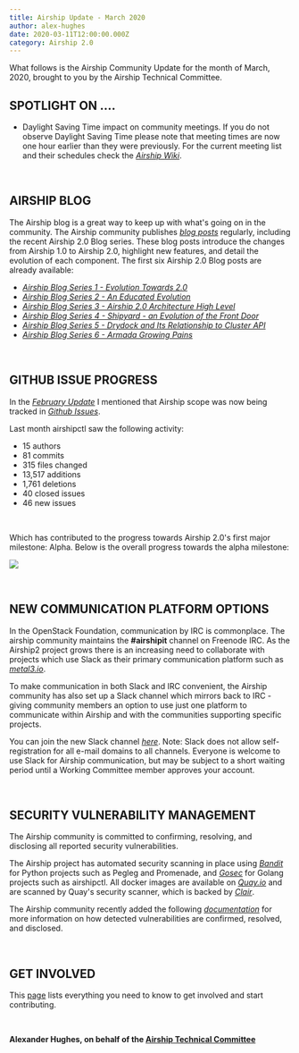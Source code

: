 ```yaml
---
title: Airship Update - March 2020
author: alex-hughes
date: 2020-03-11T12:00:00.000Z
category: Airship 2.0
---
```


What follows is the Airship Community Update for the month of March, 2020, brought to you by the Airship Technical
Committee.<!-- more -->

## **SPOTLIGHT ON ....**

- Daylight Saving Time impact on community meetings. If you do not observe Daylight Saving Time please note that meeting
times are now one hour earlier than they were previously. For the current meeting list and their schedules check the
[*Airship Wiki*](https://wiki.openstack.org/wiki/Airship#Get_in_Touch).

<br>

## **AIRSHIP BLOG**

The Airship blog is a great way to keep up with what's going on in the community. The Airship community publishes
[*blog posts*](https://www.airshipit.org/blog/) regularly, including the recent Airship 2.0 Blog series. These blog
posts introduce the changes from Airship 1.0 to Airship 2.0, highlight new features, and detail the evolution of each
component. The first six Airship 2.0 Blog posts are already available:

- [*Airship Blog Series 1 - Evolution Towards 2.0*](
  https://www.airshipit.org/blog/airship-blog-series-1-evolution-towards-2.0.html)
- [*Airship Blog Series 2 - An Educated Evolution*](
   https://www.airshipit.org/blog/airship-blog-series-2-an-educated-evolution.html)
- [*Airship Blog Series 3 - Airship 2.0 Architecture High Level*](
   https://www.airshipit.org/blog/airship-blog-series-3-airship-2.0-architecture-high-level.html)
- [*Airship Blog Series 4 - Shipyard - an Evolution of the Front Door*](
   https://www.airshipit.org/blog/airship-blog-series-4-shipyard-an-evolution-of-the-front-door.html)
- [*Airship Blog Series 5 - Drydock and Its Relationship to Cluster API*](
  https://www.airshipit.org/blog/airship-blog-series-5-drydock-and-its-relationship-to-cluster-api.html)
- [*Airship Blog Series 6 - Armada Growing Pains*](
   https://www.airshipit.org/blog/airship-blog-series-6-armada-growing-pains.html)

<br>

## **GITHUB ISSUE PROGRESS**

In the [*February Update*](https://www.airshipit.org/blog/airship-update-february-2020.html) I mentioned that Airship
scope was now being tracked in [*Github Issues*](https://github.com/airshipit/airshipctl/issues).

Last month airshipctl saw the following activity:
- 15 authors
- 81 commits
- 315 files changed
- 13,517 additions
- 1,761 deletions
- 40 closed issues
- 46 new issues

<br>

Which has contributed to the progress towards Airship 2.0's first major milestone: Alpha.  Below is the overall progress
towards the alpha milestone:

![](/images/alpha_status_march.png)

<br>

## **NEW COMMUNICATION PLATFORM OPTIONS**

In the OpenStack Foundation, communication by IRC is commonplace. The airship community maintains the **#airshipit**
channel on Freenode IRC. As the Airship2 project grows there is an increasing need to collaborate with projects which
use Slack as their primary communication platform such as [*metal3.io*](http://metal3.io/community-resources.html).

To make communication in both Slack and IRC convenient, the Airship community has also set up a Slack channel which
mirrors back to IRC - giving community members an option to use just one platform to communicate within Airship and with
the communities supporting specific projects.

You can join the new Slack channel [*here*](https://airshipproject.slack.com/). Note: Slack does not allow
self-registration for all e-mail domains to all channels. Everyone is welcome to use Slack for Airship communication,
but may be subject to a short waiting period until a Working Committee member approves your account.

<br>

## **SECURITY VULNERABILITY MANAGEMENT**

The Airship community is committed to confirming, resolving, and disclosing all reported security vulnerabilities.

The Airship project has automated security scanning in place using [*Bandit*](https://pypi.org/project/bandit/) for
Python projects such as Pegleg and Promenade, and [*Gosec*](https://github.com/securego/gosec) for Golang projects such
as airshipctl. All docker images are available on [*Quay.io*](https://quay.io/organization/airshipit) and are scanned by
Quay's security scanner, which is backed by [*Clair*](https://github.com/quay/clair).

The Airship community recently added the following
[*documentation*](https://airshipit.readthedocs.io/projects/airship-docs/en/latest/security/guide.html) for more
information on how detected vulnerabilities are confirmed, resolved, and disclosed.

<br>

## **GET INVOLVED**

This [page](https://www.airshipit.org/community/) lists everything you need to know to get involved and start
contributing. 

<br>

**Alexander Hughes, on behalf of the [Airship Technical Committee](
https://wiki.openstack.org/wiki/Airship/Airship-TC)**
